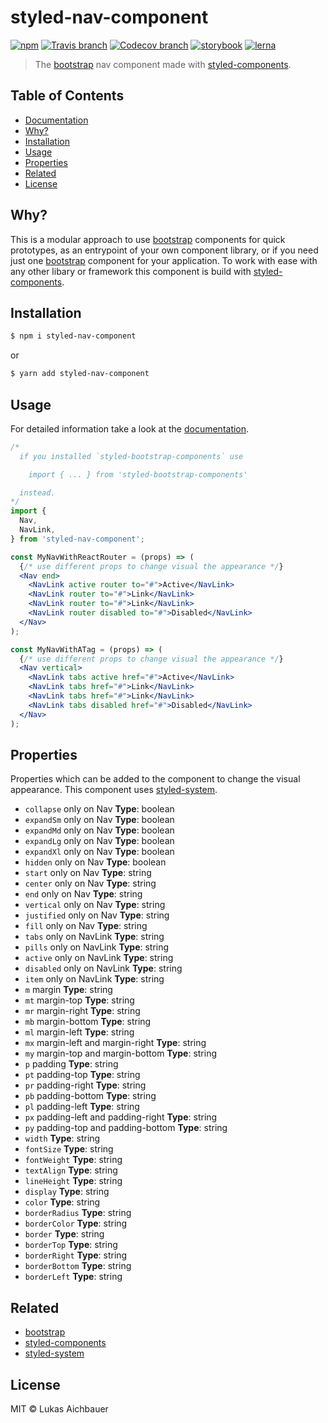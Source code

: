 # styled-nav-component

[![npm](https://img.shields.io/npm/v/styled-nav-component.svg?style=flat-square)](https://www.npmjs.com/package/styled-nav-component)
[![Travis branch](https://img.shields.io/travis/aichbauer/styled-bootstrap-components/master.svg?style=flat-square)](https://travis-ci.org/aichbauer/styled-bootstrap-components)
[![Codecov branch](https://img.shields.io/codecov/c/github/aichbauer/styled-bootstrap-components/master.svg?style=flat-square)](https://codecov.io/gh/aichbauer/styled-bootstrap-components)
[![storybook](https://img.shields.io/badge/docs%20with-storybook-f1618c.svg?style=flat-square)](https://aichbauer.github.io/styled-bootstrap-components)
[![lerna](https://img.shields.io/badge/maintained%20with-lerna-cc00ff.svg?style=flat-square)](https://lernajs.io/)

> The [bootstrap](https://getbootstrap.com) nav component made with [styled-components](https://styled-components.com).

## Table of Contents

* [Documentation](https://aichbauer.github.io/styled-bootstrap-components)
* [Why?](#why)
* [Installation](#installation)
* [Usage](#usage)
* [Properties](#properties)
* [Related](#related)
* [License](#license)

## Why?

This is a modular approach to use [bootstrap](https://getbootstrap.com) components for quick prototypes, as an entrypoint of your own component library, or if you need just one [bootstrap](https://getbootstrap.com) component for your application. To work with ease with any other libary or framework this component is build with [styled-components](https://styled-components.com).

## Installation

```sh
$ npm i styled-nav-component
```

or

```sh
$ yarn add styled-nav-component
```

## Usage

For detailed information take a look at the [documentation](https://aichbauer.github.io/styled-bootstrap-components).

```jsx
/*
  if you installed `styled-bootstrap-components` use

    import { ... } from 'styled-bootstrap-components'

  instead.
*/
import {
  Nav,
  NavLink,
} from 'styled-nav-component';

const MyNavWithReactRouter = (props) => (
  {/* use different props to change visual the appearance */}
  <Nav end>
    <NavLink active router to="#">Active</NavLink>
    <NavLink router to="#">Link</NavLink>
    <NavLink router to="#">Link</NavLink>
    <NavLink router disabled to="#">Disabled</NavLink>
  </Nav>
);

const MyNavWithATag = (props) => (
  {/* use different props to change visual the appearance */}
  <Nav vertical>
    <NavLink tabs active href="#">Active</NavLink>
    <NavLink tabs href="#">Link</NavLink>
    <NavLink tabs href="#">Link</NavLink>
    <NavLink tabs disabled href="#">Disabled</NavLink>
  </Nav>
);
```

## Properties

Properties which can be added to the component to change the visual appearance. This component uses [styled-system](http://jxnblk.com/styled-system/).

* `collapse` only on Nav **Type**: boolean
* `expandSm` only on Nav **Type**: boolean
* `expandMd` only on Nav **Type**: boolean
* `expandLg` only on Nav **Type**: boolean
* `expandXl` only on Nav **Type**: boolean
* `hidden` only on Nav **Type**: boolean
* `start` only on Nav **Type**: string
* `center` only on Nav **Type**: string
* `end` only on Nav **Type**: string
* `vertical` only on Nav **Type**: string
* `justified` only on Nav **Type**: string
* `fill` only on Nav **Type**: string
* `tabs` only on NavLink **Type**: string
* `pills` only on NavLink **Type**: string
* `active` only on NavLink **Type**: string
* `disabled` only on NavLink **Type**: string
* `item` only on NavLink **Type**: string
* `m`  margin **Type**: string
* `mt` margin-top **Type**: string
* `mr` margin-right **Type**: string
* `mb` margin-bottom **Type**: string
* `ml` margin-left **Type**: string
* `mx` margin-left and margin-right **Type**: string
* `my` margin-top and margin-bottom **Type**: string
* `p`  padding **Type**: string
* `pt` padding-top **Type**: string
* `pr` padding-right **Type**: string
* `pb` padding-bottom **Type**: string
* `pl` padding-left **Type**: string
* `px` padding-left and padding-right **Type**: string
* `py` padding-top and padding-bottom **Type**: string
* `width` **Type**: string
* `fontSize` **Type**: string
* `fontWeight` **Type**: string
* `textAlign` **Type**: string
* `lineHeight` **Type**: string
* `display` **Type**: string
* `color` **Type**: string
* `borderRadius` **Type**: string
* `borderColor` **Type**: string
* `border` **Type**: string
* `borderTop` **Type**: string
* `borderRight` **Type**: string
* `borderBottom` **Type**: string
* `borderLeft` **Type**: string

## Related

* [bootstrap](https://getbootstrap.com)
* [styled-components](https://styled-components.com)
* [styled-system](http://jxnblk.com/styled-system/)

## License

MIT © Lukas Aichbauer
